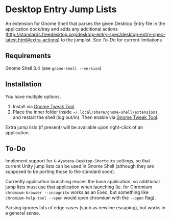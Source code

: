 # Desktop Entry Jump Lists

An extension for Gnome Shell that parses the given Desktop Entry file in the
  application dock/tray and adds any additional actions
  (http://standards.freedesktop.org/desktop-entry-spec/desktop-entry-spec-latest.html#extra-actions)
  to the jumplist. See _To-Do_ for current limitations

## Requirements

Gnome Shell 3.4 (see `gnome-shell --version`)

## Installation

You have multiple options.

1. Install via [Gnome Tweak Tool][]
2. Place the inner folder inside `~/.local/share/gnome-shell/extensions` and
  restart the shell (log out/in). Then enable via [Gnome Tweak Tool][].

Extra jump lists (if present) will be available upon right-click of an
  application.

## To-Do

Implement support for `X-Ayatana-Desktop-Shortcuts` settings, so that
  current Unity jump lists can be used in Gnome Shell (although they are
  supposed to be porting those to the standard soon).
  
Currently application launching reuses the base application, so additional
  jump lists must use that application when launching (ie. for Chromium
  `chromium-browser --incognito` works as an Exec, but something like
  `chromium-help-tool --open` would open chromium with the `--open` flag).

Parsing ignores lots of edge cases (such as newline escaping), but works in
  a general sense.

[Gnome Tweak Tool]: https://live.gnome.org/GnomeTweakTool

